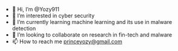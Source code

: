 - 👋 Hi, I’m @Yozy911
- 👀 I’m interested in cyber security
- 🌱 I’m currently learning machine learning and its use in malware detection
- 💞️ I’m looking to collaborate on research in fin-tech and malware
- 📫 How to reach me princeyozy@gmail.com

<!---
Yozy911/Yozy911 is a ✨ special ✨ repository because its `README.md` (this file) appears on your GitHub profile.
You can click the Preview link to take a look at your changes.
--->
